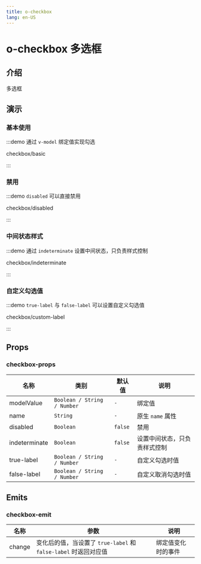 ```yaml
---
title: o-checkbox
lang: en-US
---
```


# o-checkbox 多选框

## 介绍

多选框


## 演示

### 基本使用

:::demo 通过 `v-model` 绑定值实现勾选

checkbox/basic

:::

### 禁用

:::demo `disabled` 可以直接禁用

checkbox/disabled

:::


### 中间状态样式

:::demo 通过 `indeterminate` 设置中间状态，只负责样式控制

checkbox/indeterminate

:::

### 自定义勾选值

:::demo `true-label` 与 `false-label` 可以设置自定义勾选值

checkbox/custom-label

:::



## Props

### checkbox-props

| 名称              | 类别                          | 默认值     | 说明             |
|-----------------|-----------------------------|---------|----------------|
| modelValue      | `Boolean / String / Number` | `-`     | 绑定值            |
| name            | `String`                    | `-`     | 原生 `name` 属性   |
| disabled        | `Boolean`                   | `false` | 禁用             |
| indeterminate   | `Boolean`                   | `false` | 设置中间状态，只负责样式控制 |
| true-label      | `Boolean / String / Number` | `-`     | 自定义勾选时值        |
| false-label     | `Boolean / String / Number` | `-`     | 自定义取消勾选时值      |


## Emits

### checkbox-emit

| 名称             | 参数                                           | 说明               |
|----------------|----------------------------------------------|------------------|
| change         | 变化后的值，当设置了 `true-label` 和 `false-label` 时返回对应值 | 绑定值变化时的事件 |




